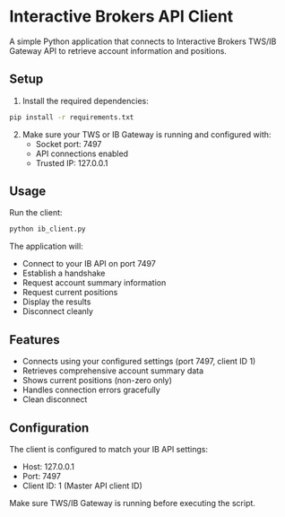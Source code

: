 # Interactive Brokers API Client

A simple Python application that connects to Interactive Brokers TWS/IB Gateway API to retrieve account information and positions.

## Setup

1. Install the required dependencies:
```bash
pip install -r requirements.txt
```

2. Make sure your TWS or IB Gateway is running and configured with:
   - Socket port: 7497
   - API connections enabled
   - Trusted IP: 127.0.0.1

## Usage

Run the client:
```bash
python ib_client.py
```

The application will:
- Connect to your IB API on port 7497
- Establish a handshake
- Request account summary information
- Request current positions
- Display the results
- Disconnect cleanly

## Features

- Connects using your configured settings (port 7497, client ID 1)
- Retrieves comprehensive account summary data
- Shows current positions (non-zero only)
- Handles connection errors gracefully
- Clean disconnect

## Configuration

The client is configured to match your IB API settings:
- Host: 127.0.0.1
- Port: 7497
- Client ID: 1 (Master API client ID)

Make sure TWS/IB Gateway is running before executing the script.